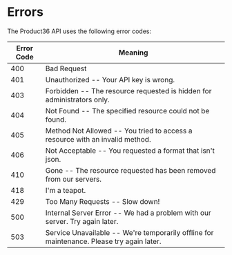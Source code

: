 
# Errors


The Product36 API uses the following error codes:


Error Code      | Meaning
-------------   | -------
400        | Bad Request
401        | Unauthorized -- Your API key is wrong.
403        | Forbidden -- The resource requested is hidden for administrators only.
404        | Not Found -- The specified resource could not be found.
405        | Method Not Allowed -- You tried to access a resource with an invalid method.
406        | Not Acceptable -- You requested a format that isn't json.
410        | Gone -- The resource requested has been removed from our servers.
418        | I'm a teapot.
429        | Too Many Requests -- Slow down!
500        | Internal Server Error -- We had a problem with our server. Try again later.
503        | Service Unavailable -- We're temporarily offline for maintenance. Please try again later.
